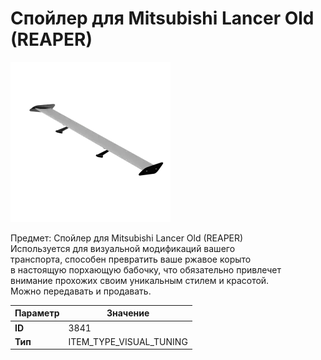 # Спойлер для Mitsubishi Lancer Old (REAPER)

![Item Image](../img/3841.webp?raw=true)

Предмет: Спойлер для Mitsubishi Lancer Old (REAPER)<br>Используется для визуальной модификаций вашего<br>транспорта, способен превратить ваше ржавое корыто<br>в настоящую порхающую бабочку, что обязательно привлечет<br>внимание прохожих своим уникальным стилем и красотой.<br>Можно передавать и продавать.


| Параметр | Значение |
|----------|----------|
| **ID** | 3841 |
| **Тип** | ITEM_TYPE_VISUAL_TUNING |

